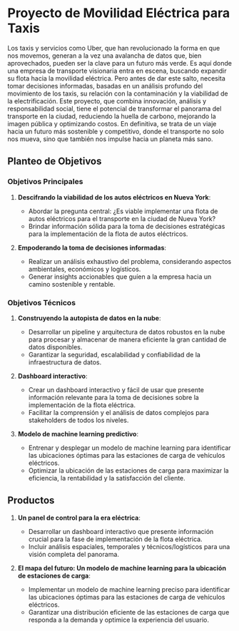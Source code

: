 # Proyecto de Movilidad Eléctrica para Taxis

Los taxis y servicios como Uber, que han revolucionado la forma en que nos movemos, generan a la vez una avalancha de datos que, bien aprovechados, pueden ser la clave para un futuro más verde. Es aquí donde una empresa de transporte visionaria entra en escena, buscando expandir su flota hacia la movilidad eléctrica. Pero antes de dar este salto, necesita tomar decisiones informadas, basadas en un análisis profundo del movimiento de los taxis, su relación con la contaminación y la viabilidad de la electrificación. Este proyecto, que combina innovación, análisis y responsabilidad social, tiene el potencial de transformar el panorama del transporte en la ciudad, reduciendo la huella de carbono, mejorando la imagen pública y optimizando costos. En definitiva, se trata de un viaje hacia un futuro más sostenible y competitivo, donde el transporte no solo nos mueva, sino que también nos impulse hacia un planeta más sano.

## Planteo de Objetivos

### Objetivos Principales

1. **Descifrando la viabilidad de los autos eléctricos en Nueva York**:
    - Abordar la pregunta central: ¿Es viable implementar una flota de autos eléctricos para el transporte en la ciudad de Nueva York?
    - Brindar información sólida para la toma de decisiones estratégicas para la implementación de la flota de autos eléctricos.

2. **Empoderando la toma de decisiones informadas**:
    - Realizar un análisis exhaustivo del problema, considerando aspectos ambientales, económicos y logísticos.
    - Generar insights accionables que guíen a la empresa hacia un camino sostenible y rentable.

### Objetivos Técnicos

1. **Construyendo la autopista de datos en la nube**:
    - Desarrollar un pipeline y arquitectura de datos robustos en la nube para procesar y almacenar de manera eficiente la gran cantidad de datos disponibles.
    - Garantizar la seguridad, escalabilidad y confiabilidad de la infraestructura de datos.

2. **Dashboard interactivo**:
    - Crear un dashboard interactivo y fácil de usar que presente información relevante para la toma de decisiones sobre la implementación de la flota eléctrica.
    - Facilitar la comprensión y el análisis de datos complejos para stakeholders de todos los niveles.

3. **Modelo de machine learning predictivo**:
    - Entrenar y desplegar un modelo de machine learning para identificar las ubicaciones óptimas para las estaciones de carga de vehículos eléctricos.
    - Optimizar la ubicación de las estaciones de carga para maximizar la eficiencia, la rentabilidad y la satisfacción del cliente.

## Productos

1. **Un panel de control para la era eléctrica**:
    - Desarrollar un dashboard interactivo que presente información crucial para la fase de implementación de la flota eléctrica.
    - Incluir análisis espaciales, temporales y técnicos/logísticos para una visión completa del panorama.

2. **El mapa del futuro: Un modelo de machine learning para la ubicación de estaciones de carga**:
    - Implementar un modelo de machine learning preciso para identificar las ubicaciones óptimas para las estaciones de carga de vehículos eléctricos.
    - Garantizar una distribución eficiente de las estaciones de carga que responda a la demanda y optimice la experiencia del usuario.
